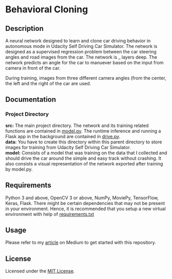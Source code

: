 # Behavioral Cloning

## Description
A neural network designed to learn and clone car driving behavior in autonomous mode in Udacity Self Driving Car Simulator. The network is designed as a supervised regression problem between the car steering angles and road images from the car. The network is _ layers deep. The network predicts an angle for the car to manuever based on the input from camera in front of the car.

During training, images from three different camera angles (from the center, the left and the right of the car are used.

## Documentation
### Project Directory
**src:** The main project directory. The network and its training related functions are contained in [model.py](https://github.com/KushalBKusram/BehavioralCloning/blob/main/src/model.py). The runtime inference and running a Flask app in the background are contained in [drive.py](https://github.com/KushalBKusram/BehavioralCloning/blob/main/src/drive.py). <br/>
**data:** You have to create this directory within this parent directory to store images for training from Udacity Self Driving Car Simulator. <br/>
**model:** Consists of a model that was training on the data that I collected and should drive the car around the simple and easy track without crashing. It also consists a visual representation of the network exported after training by model.py.

## Requirements
Python 3 and above, OpenCV 3 or above, NumPy, MoviePy, TensorFlow, Keras, Flask. There might be certain dependencies that may not be present in your environment. Hence, it is recommended that you setup a new virtual environment with help of [requirements.txt](https://github.com/KushalBKusram/BehavioralCloning/blob/main/requirements.txt)

## Usage
Please refer to my [article]() on Medium to get started with this repository.

## License
Licensed under the [MIT License](https://github.com/KushalBKusram/BehavioralCloning/blob/main/LICENSE).
